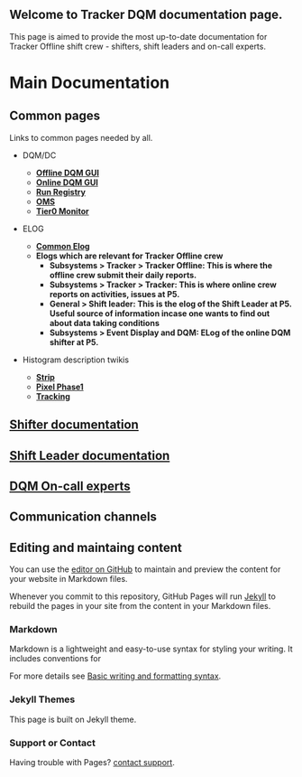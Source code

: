 ## Welcome to Tracker DQM documentation page.
This page is aimed to provide the most up-to-date documentation for Tracker Offline shift crew - shifters, shift leaders and on-call experts.  

# Main Documentation

## Common pages
Links to common pages needed by all.

- DQM/DC
  - **[Offline DQM GUI](https://cmsweb.cern.ch/dqm/offline)**
  - **[Online DQM GUI](https://cmsweb.cern.ch/dqm/online)**
  - **[Run Registry](https://cmsrunregistry.web.cern.ch/offline/datasets/tracker?)**
  - **[OMS](https://cmsoms.cern.ch/)**
  - **[Tier0 Monitor](https://cmsweb.cern.ch/tier0_wmstats/index.html)**

- ELOG
  - **[Common Elog](https://cmsonline.cern.ch/webcenter/portal/cmsonline/pages_common/elog)**
  - **Elogs which are relevant for Tracker Offline crew**
    - **Subsystems > Tracker > Tracker Offline: This is where the offline crew submit their daily reports.**
    - **Subsystems > Tracker > Tracker: This is where online crew reports on activities, issues at P5.**
    - **General > Shift leader: This is the elog of the Shift Leader at P5. Useful source of information incase one wants to find out about data taking conditions**
    - **Subsystems > Event Display and DQM: ELog of the online DQM shifter at P5.**

- Histogram description twikis
  - **[Strip](https://twiki.cern.ch/twiki/bin/viewauth/CMS/SiStripOfflineDQMHistoDescription)**
  - **[Pixel Phase1](https://twiki.cern.ch/twiki/bin/view/CMS/PixelPhase1OfflineDQMHistoDescription)**
  - **[Tracking](https://twiki.cern.ch/twiki/bin/view/CMS/TrackingOfflineDQMHistoDescription)**

## [Shifter documentation](shifter/shifter.md) 

## [Shift Leader documentation](shifteleader/shiftleader.md)

## [DQM On-call experts](oncall/oncall.md)

## Communication channels

## Editing and maintaing content
You can use the [editor on GitHub](https://github.com/sroychow/tkdqmdocumentation/edit/gh-pages/index.md) to maintain and preview the content for your website in Markdown files.

Whenever you commit to this repository, GitHub Pages will run [Jekyll](https://jekyllrb.com/) to rebuild the pages in your site from the content in your Markdown files.

### Markdown

Markdown is a lightweight and easy-to-use syntax for styling your writing. It includes conventions for

For more details see [Basic writing and formatting syntax](https://docs.github.com/en/github/writing-on-github/getting-started-with-writing-and-formatting-on-github/basic-writing-and-formatting-syntax).

### Jekyll Themes

This page is built on Jekyll theme. 

### Support or Contact

Having trouble with Pages? [contact support](sroychow@cern.ch).

